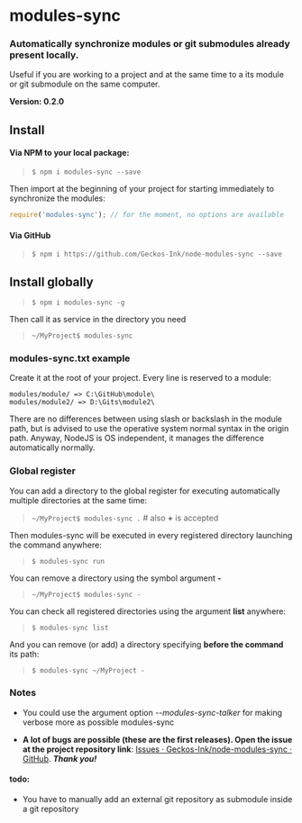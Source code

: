 # modules-sync

### Automatically synchronize modules or git submodules already present locally.
Useful if you are working to a project and at the same time to a its module or git submodule on the same computer.

**Version: 0.2.0**

## Install

#### Via NPM to your local package:

> `$ npm i modules-sync --save`

Then import at the beginning of your project for starting immediately to synchronize the modules:

```javascript
require('modules-sync'); // for the moment, no options are available
```

#### Via GitHub

> `$ npm i https://github.com/Geckos-Ink/node-modules-sync --save`

## Install globally

> `$ npm i modules-sync -g`

Then call it as service in the directory you need

> `~/MyProject$ modules-sync`

### modules-sync.txt example

Create it at the root of your project. Every line is reserved to a module:

```
modules/module/ => C:\GitHub\module\
modules/module2/ => D:\Gits\module2\
```

There are no differences between using slash or backslash in the module path, but is advised to use the operative system normal syntax in the origin path. Anyway, NodeJS is OS independent, it manages the difference automatically normally.

### Global register
You can add a directory to the global register for executing automatically multiple directories at the same time:
> `~/MyProject$ modules-sync .` # also **+** is accepted  

Then modules-sync will be executed in every registered directory launching the command anywhere:
> `$ modules-sync run`

You can remove a directory using the symbol argument **-**
> `~/MyProject$ modules-sync -`

You can check all registered directories using the argument **list** anywhere:
> `$ modules-sync list`

And you can remove (or add) a directory specifying **before the command** its path:
> `$ modules-sync ~/MyProject -`

### Notes

- You could use the argument option *--modules-sync-talker* for making verbose more as possible modules-sync

- **A lot of bugs are possible (these are the first releases). Open the issue at the project repository link**: [Issues · Geckos-Ink/node-modules-sync · GitHub](https://github.com/Geckos-Ink/node-modules-sync/issues). ***Thank you!***



#### todo:

- You have to manually add an external git repository as submodule inside a git repository
